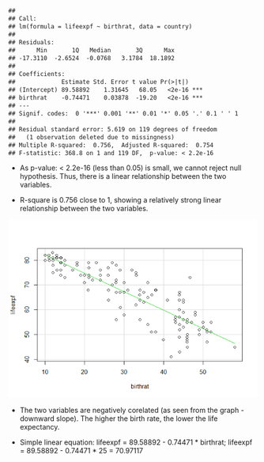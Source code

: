     ## 
    ## Call:
    ## lm(formula = lifeexpf ~ birthrat, data = country)
    ## 
    ## Residuals:
    ##      Min       1Q   Median       3Q      Max 
    ## -17.3110  -2.6524  -0.0768   3.1784  18.1892 
    ## 
    ## Coefficients:
    ##             Estimate Std. Error t value Pr(>|t|)    
    ## (Intercept) 89.58892    1.31645   68.05   <2e-16 ***
    ## birthrat    -0.74471    0.03878  -19.20   <2e-16 ***
    ## ---
    ## Signif. codes:  0 '***' 0.001 '**' 0.01 '*' 0.05 '.' 0.1 ' ' 1
    ## 
    ## Residual standard error: 5.619 on 119 degrees of freedom
    ##   (1 observation deleted due to missingness)
    ## Multiple R-squared:  0.756,  Adjusted R-squared:  0.754 
    ## F-statistic: 368.8 on 1 and 119 DF,  p-value: < 2.2e-16

-   As p-value: \< 2.2e-16 (less than 0.05) is small, we cannot reject
    null hypothesis. Thus, there is a linear relationship between the
    two variables.

-   R-square is 0.756 close to 1, showing a relatively strong linear
    relationship between the two variables.

![](tutorial_5__A0100125_files/figure-markdown_strict/unnamed-chunk-2-1.png)<!-- -->

-   The two variables are negatively corelated (as seen from the graph -
    downward slope). The higher the birth rate, the lower the life
    expectancy.

-   Simple linear equation: lifeexpf = 89.58892 - 0.74471 \* birthrat;
    lifeexpf = 89.58892 - 0.74471 \* 25 = 70.97117
